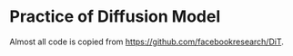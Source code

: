 # Practice of Diffusion Model

Almost all code is copied from <https://github.com/facebookresearch/DiT>.
